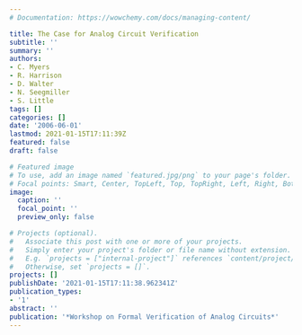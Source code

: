 ```yaml
---
# Documentation: https://wowchemy.com/docs/managing-content/

title: The Case for Analog Circuit Verification
subtitle: ''
summary: ''
authors:
- C. Myers
- R. Harrison
- D. Walter
- N. Seegmiller
- S. Little
tags: []
categories: []
date: '2006-06-01'
lastmod: 2021-01-15T17:11:39Z
featured: false
draft: false

# Featured image
# To use, add an image named `featured.jpg/png` to your page's folder.
# Focal points: Smart, Center, TopLeft, Top, TopRight, Left, Right, BottomLeft, Bottom, BottomRight.
image:
  caption: ''
  focal_point: ''
  preview_only: false

# Projects (optional).
#   Associate this post with one or more of your projects.
#   Simply enter your project's folder or file name without extension.
#   E.g. `projects = ["internal-project"]` references `content/project/deep-learning/index.md`.
#   Otherwise, set `projects = []`.
projects: []
publishDate: '2021-01-15T17:11:38.962341Z'
publication_types:
- '1'
abstract: ''
publication: '*Workshop on Formal Verification of Analog Circuits*'
---
```

